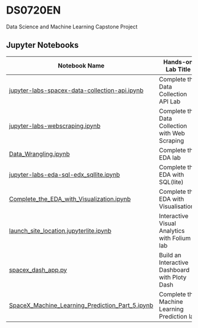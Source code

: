 # DS0720EN
Data Science and Machine Learning Capstone Project

## Jupyter Notebooks

| Notebook Name | Hands-on Lab Title |
| ------------  | ------------------ |
| [jupyter-labs-spacex-data-collection-api.ipynb](jupyter-labs-spacex-data-collection-api.ipynb) | Complete the Data Collection API Lab |
| [jupyter-labs-webscraping.ipynb](jupyter-labs-webscraping.ipynb) | Complete the Data Collection with Web Scraping |
| [Data_Wrangling.ipynb](Data_Wrangling.ipynb) | Complete the EDA lab |
| [jupyter-labs-eda-sql-edx_sqllite.ipynb](jupyter-labs-eda-sql-edx_sqllite.ipynb) | Complete the EDA with SQL(lite) |
| [Complete_the_EDA_with_Visualization.ipynb](Complete_the_EDA_with_Visualization.ipynb) | Complete the EDA with Visualisations |
| [launch_site_location.jupyterlite.ipynb](launch_site_location.jupyterlite.ipynb) | Interactive Visual Analytics with Folium lab |
| [spacex_dash_app.py](spacex_dash_app.py) | Build an Interactive Dashboard with Ploty Dash |
| [SpaceX_Machine_Learning_Prediction_Part_5.ipynb](SpaceX_Machine_Learning_Prediction_Part_5.ipynb) | Complete the Machine Learning Prediction lab |

